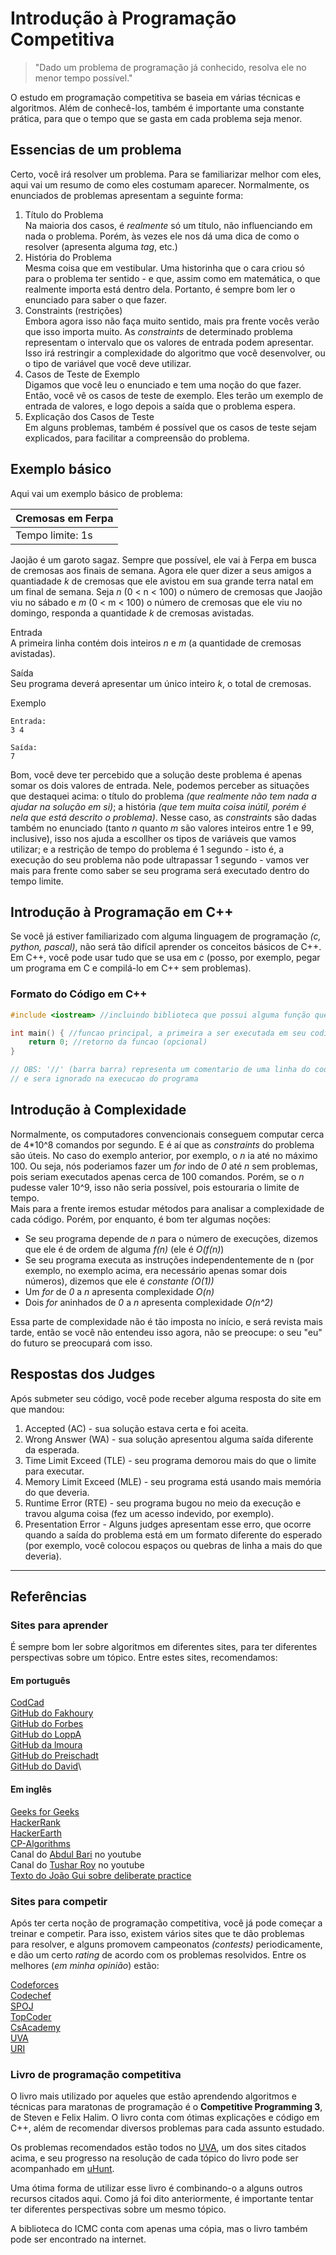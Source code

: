 # Introdução à Programação Competitiva

> "Dado um problema de programação já conhecido, resolva ele no menor tempo possível."

O estudo em programação competitiva se baseia em várias técnicas e algoritmos. Além de conhecê-los, também é importante uma constante prática, para que o tempo que se gasta em cada problema seja menor.

## Essencias de um problema

Certo, você irá resolver um problema. Para se familiarizar melhor com eles, aqui vai um resumo de como eles costumam aparecer. Normalmente, os enunciados de problemas apresentam a seguinte forma:
1. Título do Problema\
    Na maioria dos casos, é *realmente* só um título, não influenciando em nada o problema. Porém, às vezes ele nos dá uma dica de como o resolver (apresenta alguma *tag*, etc.)
2. História do Problema\
    Mesma coisa que em vestibular. Uma historinha que o cara criou só para o problema ter sentido - e que, assim como em matemática, o que realmente importa está dentro dela. Portanto, é sempre bom ler o enunciado para saber o que fazer.
3. Constraints (restrições)\
    Embora agora isso não faça muito sentido, mais pra frente vocês verão que isso importa muito. As *constraints* de determinado problema representam o intervalo que os valores de entrada podem apresentar. Isso irá restringir a complexidade do algoritmo que você desenvolver, ou o tipo de variável que você deve utilizar.
4. Casos de Teste de Exemplo\
    Digamos que você leu o enunciado e tem uma noção do que fazer. Então, você vê os casos de teste de exemplo. Eles terão um exemplo de entrada de valores, e logo depois a saída que o problema espera.
5. Explicação dos Casos de Teste\
    Em alguns problemas, também é possível que os casos de teste sejam explicados, para facilitar a compreensão do problema.

## Exemplo básico

Aqui vai um exemplo básico de problema:

| Cremosas em Ferpa |
| --- |
| Tempo limite: 1s |

Jaojão é um garoto sagaz. Sempre que possível, ele vai à Ferpa em busca de cremosas aos finais de semana. Agora ele quer dizer a seus amigos a quantiadade *k* de cremosas que ele avistou em sua grande terra natal em um final de semana. Seja *n* (0 < n < 100) o número de cremosas que Jaojão viu no sábado e *m* (0 < m < 100) o número de cremosas que ele viu no domingo, responda a quantidade *k* de cremosas avistadas.

Entrada\
A primeira linha contém dois inteiros *n* e *m* (a quantidade de cremosas avistadas).

Saída\
Seu programa deverá apresentar um único inteiro *k*, o total de cremosas.

Exemplo
```
Entrada:
3 4

Saída:
7
```

Bom, você deve ter percebido que a solução deste problema é apenas somar os dois valores de entrada. Nele, podemos perceber as situações que destaquei acima: o título do problema *(que realmente não tem nada a ajudar na solução em si)*; a história *(que tem muita coisa inútil, porém é nela que está descrito o problema)*. Nesse caso, as *constraints* são dadas também no enunciado (tanto *n* quanto *m* são valores inteiros entre 1 e 99, inclusive), isso nos ajuda a escollher os tipos de variáveis que vamos utilizar; e a restrição de tempo do problema é 1 segundo - isto é, a execução do seu problema não pode ultrapassar 1 segundo - vamos ver mais para frente como saber se seu programa será executado dentro do tempo limite.

## Introdução à Programação em C++

Se você já estiver familiarizado com alguma linguagem de programação *(c, python, pascal)*, não será tão difícil aprender os conceitos básicos de C++. Em C++, você pode usar tudo que se usa em *c* (posso, por exemplo, pegar um programa em C e compilá-lo em C++ sem problemas).

### Formato do Código em C++
```c++
#include <iostream> //incluindo biblioteca que possui alguma função que eu quero

int main() { //funcao principal, a primeira a ser executada em seu codigo
    return 0; //retorno da funcao (opcional)
}

// OBS: '//' (barra barra) representa um comentario de uma linha do codigo
// e sera ignorado na execucao do programa
```



## Introdução à Complexidade

Normalmente, os computadores convencionais conseguem computar cerca de 4*10^8 comandos por segundo. E é aí que as *constraints* do problema são úteis. No caso do exemplo anterior, por exemplo, o *n* ia até no máximo 100. Ou seja, nós poderiamos fazer um *for* indo de *0* até *n* sem problemas, pois seriam executados apenas cerca de 100 comandos. Porém, se o *n* pudesse valer 10^9, isso não seria possível, pois estouraria o limite de tempo.\
Mais para a frente iremos estudar métodos para analisar a complexidade de cada código. Porém, por enquanto, é bom ter algumas noções:
- Se seu programa depende de *n* para o número de execuções, dizemos que ele é de ordem de alguma *f(n)* (ele é *O(f(n)*)
- Se seu programa executa as instruções independentemente de n (por exemplo, no exemplo acima, era necessário apenas somar dois números), dizemos que ele é *constante (O(1))*
- Um *for* de *0* a *n* apresenta complexidade *O(n)*
- Dois *for* aninhados de *0* a *n* apresenta complexidade *O(n^2)*

Essa parte de complexidade não é tão imposta no início, e será revista mais tarde, então se você não entendeu isso agora, não se preocupe: o seu "eu" do futuro se preocupará com isso.

## Respostas dos Judges
Após submeter seu código, você pode receber alguma resposta do site em que mandou:
1. Accepted (AC) - sua solução estava certa e foi aceita.
2. Wrong Answer (WA) - sua solução apresentou alguma saída diferente da esperada.
3. Time Limit Exceed (TLE) - seu programa demorou mais do que o limite para executar.
4. Memory Limit Exceed (MLE) - seu programa está usando mais memória do que deveria.
5. Runtime Error (RTE) - seu programa bugou no meio da execução e travou alguma coisa (fez um acesso indevido, por exemplo).
5. Presentation Error - Alguns judges apresentam esse erro, que ocorre quando a saída do problema está em um formato diferente do esperado (por exemplo, você colocou espaços ou quebras de linha a mais do que deveria).

---

## Referências

### Sites para aprender
É sempre bom ler sobre algoritmos em diferentes sites, para ter diferentes perspectivas sobre um tópico. Entre estes sites, recomendamos:

#### Em português
[CodCad](http://www.codcad.com/)\
[GitHub do Fakhoury](https://github.com/andrefakhoury)\
[GitHub do Forbes](https://github.com/VictorXjoeY)\
[GitHub do LoppA](https://github.com/LoppA)\
[GitHub da lmoura](https://github.com/lusmoura)\
[GitHub do Preischadt](https://github.com/thiagop-usp)\
[GitHub do David](https://github.com/davidcairuz)\

#### Em inglês
[Geeks for Geeks](https://www.geeksforgeeks.org/)\
[HackerRank](https://www.hackerrank.com/)\
[HackerEarth](https://www.hackerearth.com/)\
[CP-Algorithms](https://cp-algorithms.com/)\
Canal do [Abdul Bari](https://www.youtube.com/channel/UCZCFT11CWBi3MHNlGf019nw/) no youtube\
Canal do [Tushar Roy](https://www.youtube.com/user/tusharroy2525) no youtube\
[Texto do João Gui sobre deliberate practice](https://joaogui1.github.io/CP/training/)

### Sites para competir
Após ter certa noção de programação competitiva, você já pode começar a treinar e competir. Para isso, existem vários sites que te dão problemas para resolver, e alguns promovem campeonatos *(contests)* periodicamente, e dão um certo *rating* de acordo com os problemas resolvidos. Entre os melhores (*em minha opinião*) estão:

[Codeforces](https://www.codeforces.com)\
[Codechef](https://www.codechef.com)\
[SPOJ](https://www.spoj.com)\
[TopCoder](https://www.topcoder.com)\
[CsAcademy](https://www.csacademy.com)\
[UVA](https://uva.onlinejudge.org/)\
[URI](https://www.urionlinejudge.com.br)

### Livro de programação competitiva
O livro mais utilizado por aqueles que estão aprendendo algoritmos e técnicas para maratonas de programação é o **Competitive Programming 3**, de Steven e Felix Halim. O livro conta com ótimas explicações e código em C++, além de recomendar diversos problemas para cada assunto estudado.

Os problemas recomendados estão todos no [UVA](https://uva.onlinejudge.org/), um dos sites citados acima, e seu progresso na resolução de cada tópico do livro pode ser acompanhado em [uHunt](https://uhunt.onlinejudge.org/).

Uma ótima forma de utilizar esse livro é combinando-o a alguns outros recursos citados aqui. Como já foi dito anteriormente, é importante tentar ter diferentes perspectivas sobre um mesmo tópico.

A biblioteca do ICMC conta com apenas uma cópia, mas o livro também pode ser encontrado na internet.
